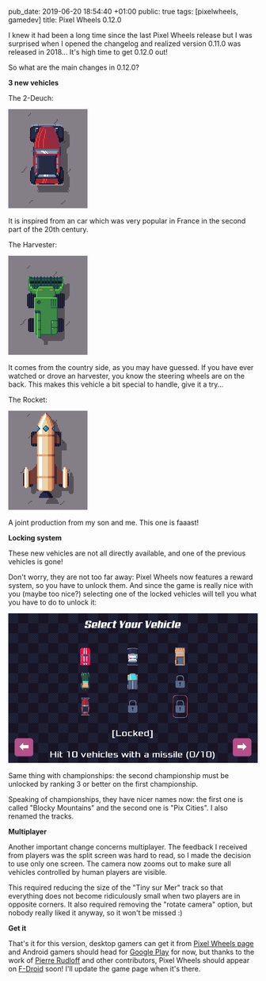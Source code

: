 pub_date: 2019-06-20 18:54:40 +01:00
public: true
tags: [pixelwheels, gamedev]
title: Pixel Wheels 0.12.0

I knew it had been a long time since the last Pixel Wheels release but I was surprised when I opened the changelog and realized version 0.11.0 was released in 2018... It's high time to get 0.12.0 out!

So what are the main changes in 0.12.0?

**3 new vehicles**

The 2-Deuch:

![2-Deuch](2-deuch.png)

It is inspired from an car which was very popular in France in the second part of the 20th century.

The Harvester:

![Harvester](harvester.png)

It comes from the country side, as you may have guessed. If you have ever watched or drove an harvester, you know the steering wheels are on the back. This makes this vehicle a bit special to handle, give it a try...

The Rocket:

![Rocket](rocket.png)

A joint production from my son and me. This one is faaast!

<!-- break -->

**Locking system**

These new vehicles are not all directly available, and one of the previous vehicles is gone!

Don't worry, they are not too far away: Pixel Wheels now features a reward system, so you have to unlock them. And since the game is really nice with you (maybe too nice?) selecting one of the locked vehicles will tell you what you have to do to unlock it:

![Locked vehicles](locked.png)

Same thing with championships: the second championship must be unlocked by ranking 3 or better on the first championship.

Speaking of championships, they have nicer names now: the first one is called "Blocky Mountains" and the second one is "Pix Cities". I also renamed the tracks.

**Multiplayer**

Another important change concerns multiplayer. The feedback I received from players was the split screen was hard to read, so I made the decision to use only one screen. The camera now zooms out to make sure all vehicles controlled by human players are visible.

This required reducing the size of the "Tiny sur Mer" track so that everything does not become ridiculously small when two players are in opposite corners. It also required removing the "rotate camera" option, but nobody really liked it anyway, so it won't be missed :)

**Get it**

That's it for this version, desktop gamers can get it from [Pixel Wheels page](/projects/pixelwheels) and Android gamers should head for [Google Play][gplay] for now, but thanks to the work of [Pierre Rudloff][] and other contributors, Pixel Wheels should appear on [F-Droid][] soon! I'll update the game page when it's there.

[gplay]: https://play.google.com/apps/testing/com.agateau.tinywheels.android
[Pierre Rudloff]: https://rudloff.pro/
[F-Droid]: https://f-droid.org
